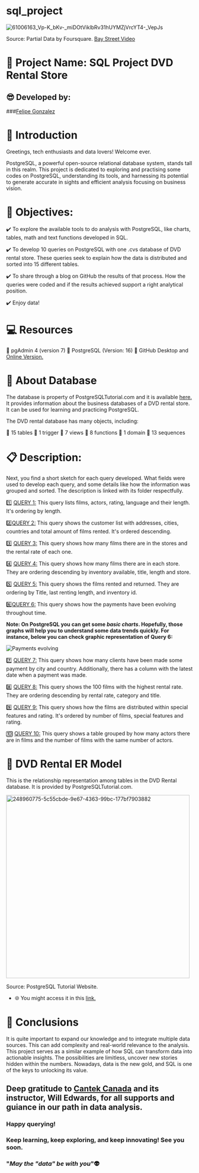 # sql_project

![61006163_Vp-K_bKv-_miDOtViklbRv31hUYMZjVrcYT4-_VepJs](https://github.com/Felipegg2/sql_project/assets/147356131/7513b157-e31a-49a6-8395-060ee65a80b9)


Source: Partial Data by Foursquare. [Bay Street Video](https://www.mapquest.com/ca/ontario/bay-street-video-290080737)



# 🚀 Project Name: SQL Project DVD Rental Store


## 😎 Developed by:

###[Felipe Gonzalez](https://www.linkedin.com/in/felipegzgc)


# 📜 Introduction


Greetings, tech enthusiasts and data lovers! Welcome ever.

PostgreSQL, a powerful open-source relational database system, stands tall in this realm. This project is dedicated to exploring and practising some codes on PostgreSQL, understanding its tools, and harnessing its potential to generate accurate in sights and efficient analysis focusing on business vision.


# 💯 Objectives:

✔️ To explore the available tools to do analysis with PostgreSQL, like charts, tables, math and text functions developed in SQL.

✔️ To develop 10 queries on PostgreSQL with one .cvs database of DVD rental store. These queries seek to explain how the data is distributed and sorted into 15 different tables.

✔️ To share through a blog on GitHub the results of that process. How the queries were coded and if the results achieved support a right analytical position.

✔️ Enjoy data!


# 💻 Resources

🔨 pgAdmin 4 (version 7)
🔑 PostgreSQL (Version: 16)
🔧 GitHub Desktop and [Online Version.](https://github.com/)


# 📂 About Database

The database is property of PostgreSQLTutorial.com and it is available [here.](https://www.postgresqltutorial.com/wp-content/uploads/2019/05/dvdrental.zip) It provides information about the business databases of a DVD rental store. It can be used for learning and practicing PostgreSQL.


The DVD rental database has many objects, including:

📍 15 tables
📍 1 trigger
📍 7 views 
📍 8 functions
📍 1 domain
📍 13 sequences


# 📋 Description:

Next, you find a short sketch for each query developed. What fields were used to develop each query, and some details like how the information was grouped and sorted. The description is linked with its folder respectfully. 

1️⃣ [QUERY 1:](https://github.com/Felipegg2/sql_project/tree/master/Query%201) This query lists films, actors, rating, language and their length. It's ordering by length.

2️⃣[QUERY 2:](https://github.com/Felipegg2/sql_project/tree/master/Query%202) This query shows the customer list with addresses, cities, countries and total amount of films rented. It's ordered descending.

3️⃣ [QUERY 3:](https://github.com/Felipegg2/sql_project/tree/master/Query%203) This query shows how many films there are in the stores and the rental rate of each one.

4️⃣ [QUERY 4:](https://github.com/Felipegg2/sql_project/tree/master/Query%204) This query shows how many films there are in each store. They are ordering descending by inventory available, title, length and store.

5️⃣ [QUERY 5:](https://github.com/Felipegg2/sql_project/tree/master/Query%205) This query shows the films rented and returned. They are ordering by Title, last renting length, and inventory id.

6️⃣[QUERY 6:](https://github.com/Felipegg2/sql_project/tree/master/Query%206) This query shows how the payments have been evolving throughout time.

**Note: On PostgreSQL you can get some _basic charts_. Hopefully, those graphs will help you to understand some data trends quickly. For instance, below you can check graphic representation of Query 6:**

![Payments evolving](https://github.com/Felipegg2/sql_project/assets/147356131/d5342e24-ae9b-4b2f-b2e6-793a798b2df7)


7️⃣ [QUERY 7:](https://github.com/Felipegg2/sql_project/tree/master/Query%207) This query shows how many clients have been made some payment by city and country. Additionally, there has a column with the latest date when a payment was made.

8️⃣ [QUERY 8:](https://github.com/Felipegg2/sql_project/tree/master/Query%208) This query shows the 100 films with the highest rental rate. They are ordering descending by rental rate, category and title.

9️⃣ [QUERY 9:](https://github.com/Felipegg2/sql_project/tree/master/Query%209) This query shows how the films are distributed within special features and rating. It's ordered by number of films, special features and rating.

🔟 [QUERY 10:](https://github.com/Felipegg2/sql_project/tree/master/Query%2010) This query shows a table grouped by how many actors there are in films and the number of films with the same number of actors.


# 📖 DVD Rental ER Model

This is the relationship representation among tables in the DVD Rental database. It is provided by PostgreSQLTutorial.com.

<img width="495" alt="248960775-5c55cbde-9e67-4363-99bc-177bf7903882" src="https://github.com/Felipegg2/sql_project/assets/147356131/5de6170b-3970-48b2-9ca3-6a23ffd37bcd">

Source: PostgreSQL Tutorial Website.
- 🌐 You might access it in this [link.](https://www.postgresqltutorial.com/postgresql-getting-started/postgresql-sample-database/)



# 📖 Conclusions

It is quite important to expand our knowledge and to integrate multiple data sources. This can add complexity and real-world relevance to the analysis. This project serves as a similar example of how SQL can transform data into actionable insights. The possibilities are limitless, uncover new stories hidden within the numbers. Nowadays, data is the new gold, and SQL is one of the keys to unlocking its value.


## Deep gratitude to [Cantek Canada](https://www.cantekcanada.com/) and its instructor, Will Edwards, for all supports and guiance in our path in data analysis.



### Happy querying! 
### Keep learning, keep exploring, and keep innovating! See you soon.
### "_May the "data" be with you_"👽
